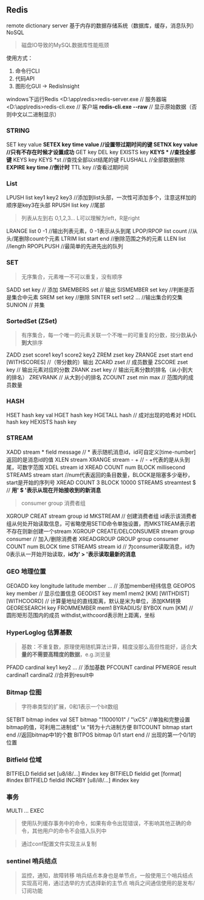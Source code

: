 ## Redis
remote dictionary server 基于内存的数据存储系统（数据库，缓存，消息队列）
NoSQL
>  磁盘IO导致的MySQL数据库性能瓶颈

使用方式：
1. 命令行CLI
2. 代码API
3. 图形化GUI -> RedisInsight

windows下运行Redis
<D:\app\redis>redis-server.exe   // 服务器端
<D:\app\redis>redis-cli.exe         // 客户端
**redis-cli.exe --raw**                  // 显示原始数据（否则中文以二进制显示）

### STRING
SET key value
**SETEX key time value  //设置带过期时间的键
SETNX key value   //只有不存在时候才设置成功**
GET key
DEL key
EXISTS key
**KEYS *                  //查找全部键**
KEYS key
KEYS *st               //查找全部以st结尾的键
FLUSHALL            //全部数据删除
**EXPIRE key time  //倒计时**
TTL key               //查看过期时间



### List
LPUSH list key1 key2 key3  //添加到list头部，一次性可添加多个，注意这样加的顺序是key3在头部
RPUSH list key //尾部

> 列表从左到右 0,1,2,3... L可以理解为left，R是right

LRANGE list 0 -1  //输出列表元素，0 -1表示从头到尾
LPOP/RPOP list count //从头/尾删除count个元素
LTRIM list start end  //删除范围之外的元素
LLEN list //length
RPOPLPUSH //最简单的先进先出的队列

### SET
> 无序集合，元素唯一不可以重复，没有顺序

SADD set key     // 添加
SMEMBERS set  // 输出
SISMEMBER set key //判断是否是集合中元素
SREM set key //删除
SINTER set1 set2 ... //输出集合的交集
SUNION // 并集

### SortedSet (ZSet)
> 有序集合，每一个唯一的元素关联一个不唯一的可重复的分数，按分数**从小到大**排序

ZADD zset score1 key1 score2 key2 
ZREM zset key
ZRANGE zset start end [WITHSCORES]  //（带分数的）输出 
ZCARD zset // 成员数量
ZSCORE zset key // 输出元素对应的分数
ZRANK zset key // 输出元素分数的排名（从小到大的排名）
ZREVRANK // 从大到小的排名
ZCOUNT zset min max // 范围内的成员数量


### HASH

HSET hash key val
HGET hash key
HGETALL hash // 成对出现的哈希对
HDEL hash key
HEXISTS hash key


### STREAM
XADD stream *  field message // * 表示随机消息id，id可自定义[time-number] 返回的是消息id的值
XLEN stream 
XRANGE stream - +  // - +代表的是从头到尾，可数字范围
XDEL stream id
XREAD COUNT num BLOCK millisecond STREAMS stream start   //num代表返回的条目数量，BLOCK是阻塞多少毫秒，start是开始的序列号
XREAD COUNT 3 BLOCK 10000  STREAMS streamtest $   // **用' $ '表示从现在开始接收到的新消息**

> consumer group 消费者组

XGROUP CREAT stream group id MKSTREAM  // 创建消费者组 id表示该消费者组从何处开始读取信息，可省略使用SETID命令单独设置，而MKSTREAM表示若不存在则新创建一个stream
XGROUP CREATE/DELCONSUMER stream group consumer  // 加入/删除消费者
XREADGROUP GROUP group consumer COUNT num BLOCK time STREAMS stream id  // 为consumer读取消息，id为0表示从一开始开始读取，**id为' > '表示读取最新的消息**

### GEO 地理位置

GEOADD key longitude latitude member ...   // 添加member经纬信息
GEOPOS key member  // 显示位置信息
GEODIST key mem1 mem2 [KM]  [WITHDIST] [WITHCOORD] // 计算量地址的直线距离，默认是米为单位，添加KM转换
GEORESEARCH key FROMMEMBER mem1 BYRADIUS/ BYBOX num [KM] // 圆形矩形范围内的成员 withdist,withcoord表示附上距离，坐标

### HyperLoglog 估算基数

> 基数：不重复数，原理使用随机算法计算，精度没那么高但性能好，适合**大量的不需要高精度的数据**，e.g.浏览量

PFADD cardinal key1 key2 ...     // 添加基数 
PFCOUNT cardinal
PFMERGE result cardinal1 cardinal2  //合并到result中

### Bitmap 位图
> 字符串类型的扩展，0和1表示一个bit数组

SETBIT bitmap index val
SET bitmap "11000101" / "\xC5"   //单独和完整设置bitmap的值，可利用二进制或" \x "转为十六进制方便
BITCOUNT bitmap start end  //返回bitmap中1的个数
BITPOS bitmap 0/1 start end  // 出现的第一个0/1的位置 

### Bitfield 位域
BITFIELD fieldid set [u8/i8/...] #index key
BITFIELD fieldid get [format] #index
BITFIELD fieldid INCRBY [u8/i8/...] #index key

### 事务
MULTI ... EXEC 
> 使用队列缓存事务中的命令，如果有命令出现错误，不影响其他正确的命令，其他用户的命令不会插入队列中

> 通过conf配置文件实现主从复制

### sentinel 哨兵结点

> 监控，通知，故障转移
哨兵结点本身也是单节点，一般使用三个哨兵结点实现高可用，通过选举的方式选择新的主节点
哨兵之间通信使用的是发布/订阅功能

 